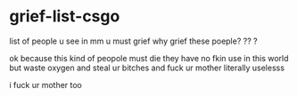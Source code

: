 # grief-list-csgo
list of people u see in mm u must grief
why grief these poeple?  ?? ? 


ok  because this kind of peopole must die they have no fkin use in this world but waste oxygen and steal ur bitches and fuck ur mother
literally uselesss 

i fuck ur mother too
